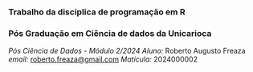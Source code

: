 ### Trabalho da disciplica de programação em R
### Pós Graduação em Ciência de dados da Unicarioca

*Pós Ciência de Dados - Módulo 2/2024*
*Aluno:* Roberto Augusto Freaza
*email:* roberto.freaza@gmail.com
*Matícula:* 2024000002



